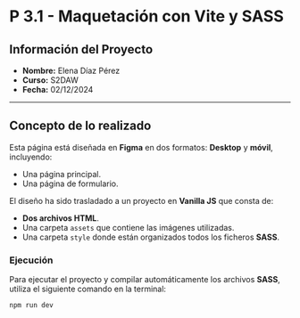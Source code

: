# P 3.1 - Maquetación con Vite y SASS

## Información del Proyecto
- **Nombre:** Elena Díaz Pérez  
- **Curso:** S2DAW  
- **Fecha:** 02/12/2024  

---

## Concepto de lo realizado

Esta página está diseñada en **Figma** en dos formatos: **Desktop** y **móvil**, incluyendo:
- Una página principal.
- Una página de formulario.

El diseño ha sido trasladado a un proyecto en **Vanilla JS** que consta de:
- **Dos archivos HTML**.
- Una carpeta `assets` que contiene las imágenes utilizadas.
- Una carpeta `style` donde están organizados todos los ficheros **SASS**.

### Ejecución
Para ejecutar el proyecto y compilar automáticamente los archivos **SASS**, utiliza el siguiente comando en la terminal:  

```bash
npm run dev
